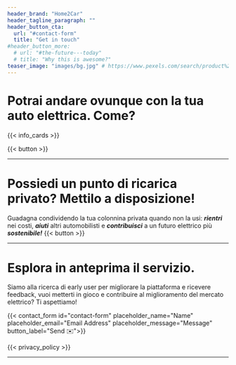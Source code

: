 ```yaml
---
header_brand: "Home2Car"
header_tagline_paragraph: ""
header_button_cta:
  url: "#contact-form"
  title: "Get in touch"
#header_button_more:
  # url: "#the-future---today"
  # title: "Why this is awesome?"
teaser_image: "images/bg.jpg" # https://www.pexels.com/search/product%20testing/
---
```


# Potrai andare ovunque con la tua auto elettrica. Come?

{{< info_cards >}}

{{< button >}}


---

# Possiedi un punto di ricarica privato? Mettilo a disposizione!

Guadagna condividendo la tua colonnina privata quando non la usi: 
**_rientri_** nei costi, **_aiuti_** altri automobilisti e **_contribuisci_** a un futuro elettrico più **_sostenibile!_**
{{< button >}}


---


# Esplora in anteprima il servizio.

Siamo alla ricerca di early user per migliorare la piattaforma e ricevere feedback, vuoi metterti in gioco e contribuire al miglioramento del mercato elettrico? Ti aspettiamo!

{{< contact_form id="contact-form" placeholder_name="Name" placeholder_email="Email Address" placeholder_message="Message" button_label="Send ✉️">}}

{{< privacy_policy >}}

--- 

